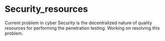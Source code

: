 # Security_resources
Current problem in cyber Security is the decentralized nature of quality resources for performing the penetration testing. Working on resolving this problem.
